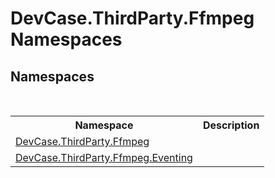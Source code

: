 # DevCase.ThirdParty.Ffmpeg Namespaces
 




## Namespaces
&nbsp;<table><tr><th>Namespace</th><th>Description</th></tr><tr><td><a href="N_DevCase_ThirdParty_Ffmpeg">DevCase.ThirdParty.Ffmpeg</a></td><td></td></tr><tr><td><a href="N_DevCase_ThirdParty_Ffmpeg_Eventing">DevCase.ThirdParty.Ffmpeg.Eventing</a></td><td></td></tr></table>&nbsp;

